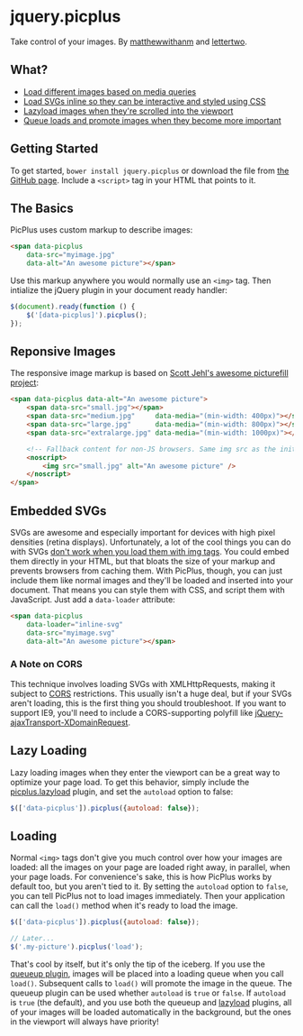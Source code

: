 jquery.picplus
==============

Take control of your images. By [matthewwithanm] and [lettertwo].

[matthewwithanm]: http://github.com/matthewwithanm
[lettertwo]: http://github.com/lettertwo


What?
-----

- [Load different images based on media queries](#responsive-images)
- [Load SVGs inline so they can be interactive and styled using CSS](#embedded-svgs)
- [Lazyload images when they're scrolled into the viewport](#lazyloading)
- [Queue loads and promote images when they become more important](#loading)


Getting Started
---------------

To get started, `bower install jquery.picplus` or download the file from [the
GitHub page][1]. Include a `<script>` tag in your HTML that points to it.

[1]: http://github.com/matthewwithanm/jquery.picplus


The Basics
----------

PicPlus uses custom markup to describe images:

```html
<span data-picplus
    data-src="myimage.jpg"
    data-alt="An awesome picture"></span>
```

Use this markup anywhere you would normally use an `<img>` tag. Then intialize
the jQuery plugin in your document ready handler:

```javascript
$(document).ready(function () {
    $('[data-picplus]').picplus();
});
```


Reponsive Images
----------------

The responsive image markup is based on [Scott Jehl's awesome picturefill
project][2]:

```html
<span data-picplus data-alt="An awesome picture">
    <span data-src="small.jpg"></span>
    <span data-src="medium.jpg"     data-media="(min-width: 400px)"></span>
    <span data-src="large.jpg"      data-media="(min-width: 800px)"></span>
    <span data-src="extralarge.jpg" data-media="(min-width: 1000px)"></span>

    <!-- Fallback content for non-JS browsers. Same img src as the initial, unqualified source element. -->
    <noscript>
        <img src="small.jpg" alt="An awesome picture" />
    </noscript>
</span>
```

[2]: https://github.com/scottjehl/picturefill


Embedded SVGs
-------------

SVGs are awesome and especially important for devices with high pixel densities
(retina displays). Unfortunately, a lot of the cool things you can do with SVGs
[don't work when you load them with img tags][3]. You could embed them directly
in your HTML, but that bloats the size of your markup and prevents browsers from
caching them. With PicPlus, though, you can just include them like normal
images and they'll be loaded and inserted into your document. That means you can
style them with CSS, and script them with JavaScript. Just add a `data-loader`
attribute:

```html
<span data-picplus
    data-loader="inline-svg"
    data-src="myimage.svg"
    data-alt="An awesome picture"></span>
```

[3]: http://www.schepers.cc/svg/blendups/embedding.html


### A Note on CORS

This technique involves loading SVGs with XMLHttpRequests, making it subject to
[CORS] restrictions. This usually isn't a huge deal, but if your SVGs aren't
loading, this is the first thing you should troubleshoot. If you want to support
IE9, you'll need to include a CORS-supporting polyfill like
[jQuery-ajaxTransport-XDomainRequest].

[CORS]: http://en.wikipedia.org/wiki/Cross-origin_resource_sharing
[jQuery-ajaxTransport-XDomainRequest]: https://github.com/MoonScript/jQuery-ajaxTransport-XDomainRequest


Lazy Loading
------------

Lazy loading images when they enter the viewport can be a great way to optimize
your page load. To get this behavior, simply include the [picplus.lazyload]
plugin, and set the `autoload` option to false:

```javascript
$(['data-picplus']).picplus({autoload: false});
```


Loading
-------

Normal `<img>` tags don't give you much control over how your images are loaded:
all the images on your page are loaded right away, in parallel, when your page
loads. For convenience's sake, this is how PicPlus works by default too, but you
aren't tied to it. By setting the `autoload` option to `false`, you can tell
PicPlus not to load images immediately. Then your application can call the
`load()` method when it's ready to load the image.

```javascript
$(['data-picplus']).picplus({autoload: false});

// Later...
$('.my-picture').picplus('load');
```

That's cool by itself, but it's only the tip of the iceberg. If you use the
[queueup plugin][picplus.queueup], images will be placed into a loading queue when you call
`load()`. Subsequent calls to `load()` will promote the image in the queue. The
queueup plugin can be used whether `autoload` is `true` or `false`. If
`autoload` is `true` (the default), and you use both the queueup and
[lazyload](#lazyloading) plugins, all of your images will be loaded
automatically in the background, but the ones in the viewport will always have
priority!

[picplus.lazyload]: https://github.com/matthewwithanm/jquery.picplus.lazyload
[picplus.queueup]: https://github.com/matthewwithanm/jquery.picplus.queueup
